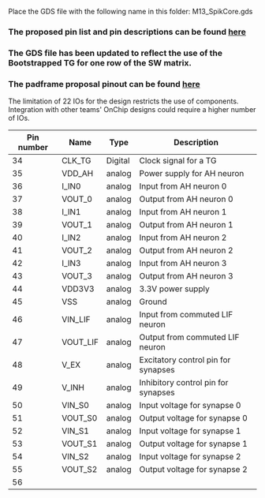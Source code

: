 Place the GDS file with the following name in this folder: M13_SpikCore.gds

### The proposed pin list and pin descriptions can be found [here](https://docs.google.com/spreadsheets/d/1vhMIvf8tOUEVN5lxGAr1D5x2heG8VZecuYUK63GFHpc/edit?usp=sharing)

### The GDS file has been updated to reflect the use of the Bootstrapped TG for one row of the SW matrix.

### The padframe proposal pinout can be found [here](2025%20Chipathon%20Padframe%20Template.pdf)

The limitation of 22 IOs for the design restricts the use of components. Integration with other teams' OnChip designs could require a higher number of IOs.



| Pin number | Name    | Type    | Description                                      |
|------------|---------|---------|--------------------------------------------------|
| 34         | CLK_TG  | Digital | Clock signal for a TG                            |
| 35         | VDD_AH  | analog  | Power supply for AH neuron                       |
| 36         | I_IN0   | analog  | Input from AH neuron 0                           |
| 37         | VOUT_0  | analog  | Output from AH neuron 0                          |
| 38         | I_IN1   | analog  | Input from AH neuron 1                           |
| 39         | VOUT_1  | analog  | Output from AH neuron 1                          |
| 40         | I_IN2   | analog  | Input from AH neuron 2                           |
| 41         | VOUT_2  | analog  | Output from AH neuron 2                          |
| 42         | I_IN3   | analog  | Input from AH neuron 3                           |
| 43         | VOUT_3  | analog  | Output from AH neuron 3                          |
| 44         | VDD3V3  | analog  | 3.3V power supply                                |
| 45         | VSS     | analog  | Ground                                           |
| 46         | VIN_LIF   | analog  | Input from commuted LIF neuron                   |
| 47         | VOUT_LIF  | analog  | Output from commuted LIF neuron                  |
| 48         | V_EX    | analog  | Excitatory control pin for synapses              |
| 49         | V_INH   | analog  | Inhibitory control pin for synapses              |
| 50         | VIN_S0   | analog  | Input voltage for synapse 0                      |
| 51         | VOUT_S0  | analog  | Output voltage for synapse 0                     |
| 52         | VIN_S1   | analog  | Input voltage for synapse 1                      |
| 53         | VOUT_S1  | analog  | Output voltage for synapse 1                     |
| 54         | VIN_S2   | analog  | Input voltage for synapse 2                      |
| 55         | VOUT_S2  | analog  | Output voltage for synapse 2                     |
| 56         |          |         |